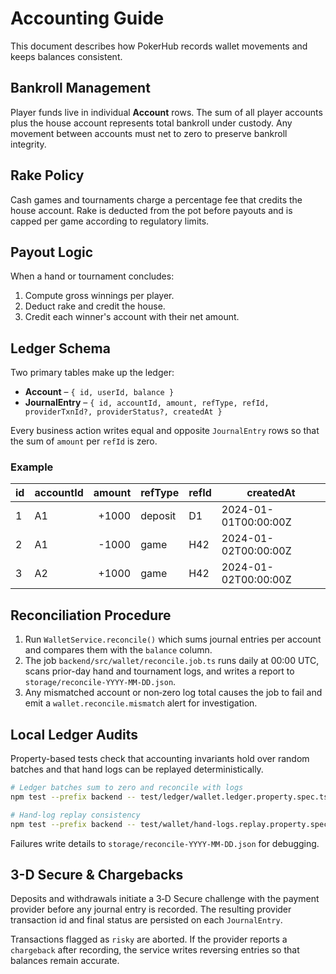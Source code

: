 # Accounting Guide

This document describes how PokerHub records wallet movements and keeps balances consistent.

## Bankroll Management

Player funds live in individual **Account** rows.  The sum of all player
accounts plus the house account represents total bankroll under custody.  Any
movement between accounts must net to zero to preserve bankroll integrity.

## Rake Policy

Cash games and tournaments charge a percentage fee that credits the house
account.  Rake is deducted from the pot before payouts and is capped per game
according to regulatory limits.

## Payout Logic

When a hand or tournament concludes:

1. Compute gross winnings per player.
2. Deduct rake and credit the house.
3. Credit each winner's account with their net amount.

## Ledger Schema

Two primary tables make up the ledger:

- **Account** – `{ id, userId, balance }`
- **JournalEntry** – `{ id, accountId, amount, refType, refId, providerTxnId?, providerStatus?, createdAt }`

Every business action writes equal and opposite `JournalEntry` rows so that the sum of `amount` per `refId` is zero.

### Example

| id | accountId | amount | refType | refId | createdAt |
|----|-----------|-------:|---------|-------|-----------|
| 1  | A1        |  +1000 | deposit | D1    | 2024-01-01T00:00:00Z |
| 2  | A1        |  -1000 | game    | H42   | 2024-01-02T00:00:00Z |
| 3  | A2        |  +1000 | game    | H42   | 2024-01-02T00:00:00Z |

## Reconciliation Procedure

1. Run `WalletService.reconcile()` which sums journal entries per account and compares them with the `balance` column.
2. The job `backend/src/wallet/reconcile.job.ts` runs daily at 00:00 UTC, scans prior-day hand and tournament logs, and writes a report to `storage/reconcile-YYYY-MM-DD.json`.
3. Any mismatched account or non‑zero log total causes the job to fail and emit a `wallet.reconcile.mismatch` alert for investigation.

## Local Ledger Audits

Property-based tests check that accounting invariants hold over random batches and that hand logs can be replayed deterministically.

```bash
# Ledger batches sum to zero and reconcile with logs
npm test --prefix backend -- test/ledger/wallet.ledger.property.spec.ts

# Hand-log replay consistency
npm test --prefix backend -- test/wallet/hand-logs.replay.property.spec.ts
```

Failures write details to `storage/reconcile-YYYY-MM-DD.json` for debugging.

## 3-D Secure & Chargebacks

Deposits and withdrawals initiate a 3‑D Secure challenge with the payment provider before any journal entry is recorded. The resulting provider transaction id and final status are persisted on each `JournalEntry`.

Transactions flagged as `risky` are aborted. If the provider reports a `chargeback` after recording, the service writes reversing entries so that balances remain accurate.

